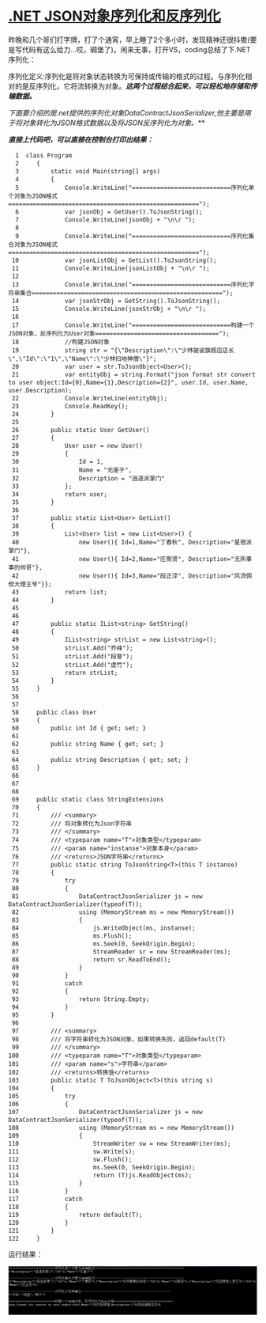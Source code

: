 [.NET JSON对象序列化和反序列化](http://www.cnblogs.com/KingLei/p/3220961.html)
==============================================================================

昨晚和几个哥们打字牌，打了个通宵，早上睡了2个多小时，发现精神还很抖擞(要是写代码有这么给力...哎。碉堡了)。闲来无事，打开VS，coding总结了下.NET序列化：

序列化定义:序列化是将对象状态转换为可保持或传输的格式的过程。与序列化相对的是反序列化，它将流转换为对象。***这两个过程结合起来，可以轻松地存储和传输数据。***

***下面要介绍的是.net提供的序列化对象DataContractJsonSerializer,他主要是用于将对象转化为JSON格式数据以及*将JSON反序列化为对象*。***

***直接上代码吧，可以直接在控制台打印出结果：***

      1  class Program
      2     {
      3         static void Main(string[] args)
      4         {
      5             Console.WriteLine("============================序列化单个对象为JSON格式======================================================");
      6             var jsonObj = GetUser().ToJsonString(); 
      7             Console.WriteLine(jsonObj + "\n\r ");
      8           
      9             Console.WriteLine("============================序列化集合对象为JSON格式======================================================");
     10             var jsonListObj = GetList().ToJsonString();
     11             Console.WriteLine(jsonListObj + "\n\r ");
     12          
     13             Console.WriteLine("============================序列化字符串集合======================================================");
     14             var jsonStrObj = GetString().ToJsonString();
     15             Console.WriteLine(jsonStrObj + "\n\r ");
     16 
     17             Console.WriteLine("============================构建一个JSON对象，反序列化为User对象===================================");
     18             //构建JSON对象
     19             string str = "{\"Description\":\"少林袈裟旗舰店店长\",\"Id\":\"1\",\"Name\":\"少林扫地神僧\"}";
     20             var user = str.ToJsonObject<User>();
     21             var entityObj = string.Format("json format str convert to user object:Id={0},Name={1},Description={2}", user.Id, user.Name, user.Description);
     22             Console.WriteLine(entityObj);
     23             Console.ReadKey();
     24         }
     25 
     26         public static User GetUser()
     27         {
     28             User user = new User()
     29             {
     30                 Id = 1,
     31                 Name = "无崖子",
     32                 Description = "逍遥派掌门"
     33             };
     34             return user;
     35         }
     36 
     37         public static List<User> GetList()
     38         {
     39             List<User> list = new List<User>() { 
     40                 new User(){ Id=1,Name="丁春秋", Description="星宿派掌门"},
     41                 new User(){ Id=2,Name="庄聚贤", Description="无所事事的帅哥"},
     42                 new User(){ Id=3,Name="段正淳", Description="风流倜傥大理王爷"}};
     43             return list;
     44         }
     45 
     46 
     47         public static IList<string> GetString()
     48         {
     49             IList<string> strList = new List<string>();
     50             strList.Add("乔峰");
     51             strList.Add("段誉");
     52             strList.Add("虚竹");
     53             return strList;
     54         }
     55     }
     56 
     57 
     58     public class User
     59     {
     60         public int Id { get; set; }
     61 
     62         public string Name { get; set; }
     63 
     64         public string Description { get; set; }
     65     }
     66 
     67 
     68 
     69     public static class StringExtensions
     70     {
     71         /// <summary>
     72         /// 将对象转化为Json字符串
     73         /// </summary>
     74         /// <typeparam name="T">对象类型</typeparam>
     75         /// <param name="instanse">对象本身</param>
     76         /// <returns>JSON字符串</returns>
     77         public static string ToJsonString<T>(this T instanse)
     78         {
     79             try
     80             {
     81                 DataContractJsonSerializer js = new DataContractJsonSerializer(typeof(T));
     82                 using (MemoryStream ms = new MemoryStream())
     83                 {
     84                     js.WriteObject(ms, instanse);
     85                     ms.Flush();
     86                     ms.Seek(0, SeekOrigin.Begin);
     87                     StreamReader sr = new StreamReader(ms);
     88                     return sr.ReadToEnd();
     89                 }
     90             }
     91             catch
     92             {
     93                 return String.Empty;
     94             }
     95         }
     96 
     97         /// <summary>
     98         /// 将字符串转化为JSON对象，如果转换失败，返回default(T)
     99         /// </summary>
    100         /// <typeparam name="T">对象类型</typeparam>
    101         /// <param name="s">字符串</param>
    102         /// <returns>转换值</returns>
    103         public static T ToJsonObject<T>(this string s)
    104         {
    105             try
    106             {
    107                 DataContractJsonSerializer js = new DataContractJsonSerializer(typeof(T));
    108                 using (MemoryStream ms = new MemoryStream())
    109                 {
    110                     StreamWriter sw = new StreamWriter(ms);
    111                     sw.Write(s);
    112                     sw.Flush();
    113                     ms.Seek(0, SeekOrigin.Begin);
    114                     return (T)js.ReadObject(ms);
    115                 }
    116             }
    117             catch
    118             {
    119                 return default(T);
    120             }
    121         }
    122     }

运行结果：

***![a](/pictures/28115618-e7bf7a6078c049e4994faae6b6a3b18d.png)***

 
